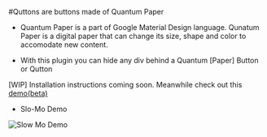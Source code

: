 #Quttons are buttons made of Quantum Paper
* Quantum Paper is a part of Google Material Design language. Qunatum Paper is a digital paper that can change its size, shape and color to accomodate new content.

* With this plugin you can hide any div behind a Quantum [Paper] Button or Qutton

[WIP] Installation instructions coming soon.
Meanwhile check out this [demo(beta)](http://nashvail.github.io/Quttons)

* Slo-Mo Demo

 ![Slow Mo Demo](http://i.imgur.com/I6xeQkn.gif)

